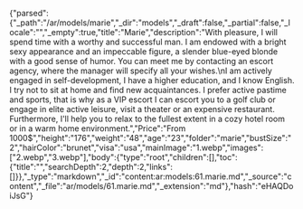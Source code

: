 {"parsed":{"_path":"/ar/models/marie","_dir":"models","_draft":false,"_partial":false,"_locale":"","_empty":true,"title":"Marie","description":"With pleasure, I will spend time with a worthy and successful man. I am endowed with a bright sexy appearance and an impeccable figure, a slender blue-eyed blonde with a good sense of humor. You can meet me by contacting an escort agency, where the manager will specify all your wishes.\nI am actively engaged in self-development, I have a higher education, and I know English. I try not to sit at home and find new acquaintances. I prefer active pastime and sports, that is why as a VIP escort I can escort you to a golf club or engage in elite active leisure, visit a theater or an expensive restaurant. Furthermore, I'll help you to relax to the fullest extent in a cozy hotel room or in a warm home environment.","Price":"From 1000$","height":"176","weight":"48","age":"23","folder":"marie","bustSize":"2","hairColor":"brunet","visa":"usa","mainImage":"1.webp","images":["2.webp","3.webp"],"body":{"type":"root","children":[],"toc":{"title":"","searchDepth":2,"depth":2,"links":[]}},"_type":"markdown","_id":"content:ar:models:61.marie.md","_source":"content","_file":"ar/models/61.marie.md","_extension":"md"},"hash":"eHAQDoiJsG"}